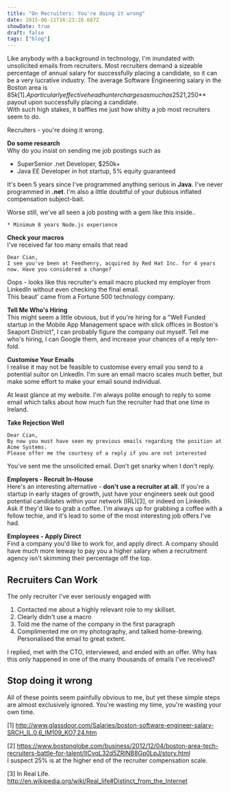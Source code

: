 ```yaml
---
title: "On Recruiters: You're doing it wrong"
date: 2015-06-11T16:23:28.687Z
showDate: true
draft: false
tags: ["blog"]
---
```


Like anybody with a background in technology, I'm inundated with unsolicited emails from recruiters. 
Most recruiters demand a sizeable percentage of annual salary for successfully placing a candidate, so it can be a very lucrative industry. 
The average Software Engineering salary in the Boston area is $85k[1]. A particularly effective head hunter charges as much as 25%[2]. That's a potential **$21,250** payout upon successfully placing a candidate.  
With such high stakes, it baffles me just how shitty a job most recruiters seem to do.   
  
Recruiters - you're doing it wrong. 

**Do some research**  
Why do you insist on sending me job postings such as

* SuperSenior .net Developer, $250k+
* Java EE Developer in hot startup, 5% equity guaranteed

It's been 5 years since I've programmed anything serious in **Java**. I've never programmed in **.net**. 
I'm also a little doubtful of your dubious inflated compensation subject-bait. 


Worse still, we've all seen a job posting with a gem like this inside..

    * Minimum 8 years Node.js experience

**Check your macros**  
I've received far too many emails that read
    
    Dear Cian,
    I see you've been at Feedhenry, acquired by Red Hat Inc. for 4 years now. Have you considered a change?

Oops - looks like this recruiter's email macro plucked my employer from LinkedIn without even checking the final email.  
This beaut' came from a Fortune 500 technology company.

**Tell Me Who's Hiring**  
This might seem a little obvious, but if you're hiring for a "Well Funded startup in the Mobile App Management space with slick offices in Boston's Seaport District", I can probably figure the company out myself. 
Tell me who's hiring, I can Google them, and increase your chances of a reply ten-fold. 

**Customise Your Emails**  
I realise it may not be feasible to customise every email you send to a potential suitor on LinkedIn. I'm sure an email macro scales much better, but make some effort to make your email sound individual.

At least glance at my website. I'm always polite enough to reply to some email which talks about how much fun the recruiter had that one time in Ireland. 

**Take Rejection Well**  

    Dear Cian,
    By now you must have seen my previous emails regarding the position at Acme Systems.
    Please offer me the courtesy of a reply if you are not interested

You've sent me the unsolicited email. Don't get snarky when I don't reply. 

**Employers - Recruit In-House**  
Here's an interesting alternative - **don't use a recruiter at all**. If you're a startup in early stages of growth, just have your engineers seek out good potential candidates within your network (IRL)[3], or indeed on LinkedIn. 
Ask if they'd like to grab a coffee. I'm always up for grabbing a coffee with a fellow techie, and it's lead to some of the most interesting job offers I've had.

**Employees - Apply Direct**  
Find a company you'd like to work for, and apply direct. A company should have much more leeway to pay you a higher salary when a recruitment agency isn't skimming their percentage off the top. 

##  Recruiters Can Work
The only recruiter I've ever seriously engaged with

1. Contacted me about a highly relevant role to my skillset.  
2. Clearly didn't use a macro
3. Told me the name of the company in the first paragraph
4. Complimented me on my photography, and talked home-brewing. Personalised the email to great extent.

I replied, met with the CTO, interviewed, and ended with an offer. 
Why has this only happened in one of the many thousands of emails I've received?

## Stop doing it wrong
All of these points seem painfully obvious to me, but yet these simple steps are almost exclusively ignored.
You're wasting my time, you're wasting your own time.


[1] http://www.glassdoor.com/Salaries/boston-software-engineer-salary-SRCH_IL.0,6_IM109_KO7,24.htm

[2] https://www.bostonglobe.com/business/2012/12/04/boston-area-tech-recruiters-battle-for-talent/IICvqL32d5ZRINB8Gp0LpJ/story.html  
I suspect 25% is at the higher end of the recruiter compensation scale. 

[3] In Real Life. http://en.wikipedia.org/wiki/Real_life#Distinct_from_the_Internet

